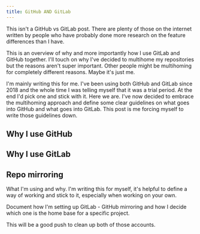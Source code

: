 ```yaml
---
title: GitHub AND GitLab
---
```

<!--more-->

This isn't a GitHub vs GitLab post.  There are plenty of those on the internet 
written by people who have probably done more research on the feature 
differences than I have.

This is an overview of why and more importantly how I use GitLab and GitHub 
together.  I'll touch on why I've decided to multihome my repositories but the 
reasons aren't super important.  Other people might be multihoming for 
completely different reasons.  Maybe it's just me.

I'm mainly writing this for me.  I've been using both GitHub and GitLab since 
2018 and the whole time I was telling myself that it was a trial period.  At the 
end I'd pick one and stick with it.  Here we are.  I've now decided to embrace 
the multihoming approach and define some clear guidelines on what goes into 
GitHub and what goes into GitLab.  This post is me forcing myself to write 
those guidelines down.

## Why I use GitHub

## Why I use GitLab

## Repo mirroring

What I'm using and why.  I'm writing this for myself, it's helpful to define a way of working and stick to it, especially when working on your own.

Document how I'm setting up GitLab - GitHub mirroring and how I decide which one is the home base for a specific project.

This will be a good push to clean up both of those accounts.